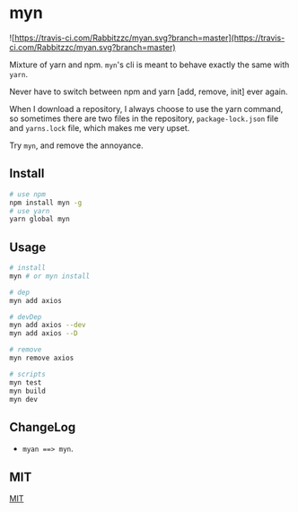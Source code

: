 # myn

![https://travis-ci.com/Rabbitzzc/myan.svg?branch=master](https://travis-ci.com/Rabbitzzc/myan.svg?branch=master)

Mixture of yarn and npm. `myn`'s cli is meant to behave exactly the same with `yarn`.

Never have to switch between npm and yarn [add, remove, init] ever again.

When I download a repository, I always choose to use the yarn command, so sometimes there are two files in the repository, `package-lock.json` file and `yarns.lock` file, which makes me very upset.

Try `myn`, and remove the annoyance.

## Install

```sh
# use npm
npm install myn -g
# use yarn
yarn global myn
```

## Usage

```sh
# install
myn # or myn install

# dep
myn add axios

# devDep
myn add axios --dev
myn add axios --D

# remove
myn remove axios

# scripts
myn test
myn build
myn dev
```

## ChangeLog
- `myan ==> myn`.

## MIT
[MIT](./LICENCE)
